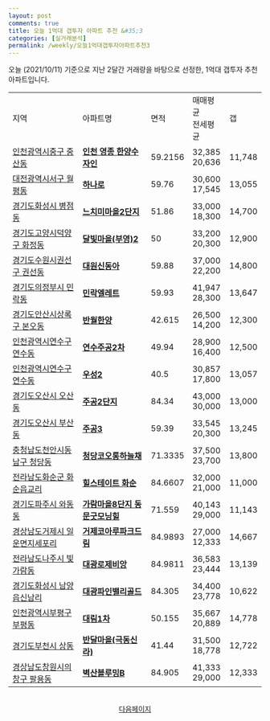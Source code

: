 ```yaml
---
layout: post
comments: true
title: 오늘 1억대 갭투자 아파트 추천 &#35;3
categories: [실거래분석]
permalink: /weekly/오늘1억대갭투자아파트추천3
---
```


오늘 (2021/10/11) 기준으로 지난 2달간 거래량을 바탕으로 선정한,
1억대 갭투자 추천 아파트입니다.

<table class="sortable">
  <tr>
    <td>지역</td>
    <td>아파트명</td>
    <td>면적</td>
    <td>매매평균<br>전세평균</td>
    <td>갭</td>
  </tr>

  <tr class="item">
    <td><a href="/apt/인천광역시중구중산동">인천광역시중구 중산동</a></td>
    <td style="font-weight: bold;"><a href="/apt/인천광역시중구중산동인천영종한양수자인">인천 영종 한양수자인</a></td>
    <td>59.2156</td>
    <td>32,385<br>20,636</td>
    <td>11,748</td>
  </tr>

  <tr class="item">
    <td><a href="/apt/대전광역시서구월평동">대전광역시서구 월평동</a></td>
    <td style="font-weight: bold;"><a href="/apt/대전광역시서구월평동하나로">하나로</a></td>
    <td>59.76</td>
    <td>30,600<br>17,545</td>
    <td>13,055</td>
  </tr>

  <tr class="item">
    <td><a href="/apt/경기도화성시병점동">경기도화성시 병점동</a></td>
    <td style="font-weight: bold;"><a href="/apt/경기도화성시병점동느치미마을2단지">느치미마을2단지</a></td>
    <td>51.86</td>
    <td>33,000<br>18,300</td>
    <td>14,700</td>
  </tr>

  <tr class="item">
    <td><a href="/apt/경기도고양시덕양구화정동">경기도고양시덕양구 화정동</a></td>
    <td style="font-weight: bold;"><a href="/apt/경기도고양시덕양구화정동달빛마을(부영)2">달빛마을(부영)2</a></td>
    <td>50</td>
    <td>33,200<br>20,300</td>
    <td>12,900</td>
  </tr>

  <tr class="item">
    <td><a href="/apt/경기도수원시권선구권선동">경기도수원시권선구 권선동</a></td>
    <td style="font-weight: bold;"><a href="/apt/경기도수원시권선구권선동대원신동아">대원신동아</a></td>
    <td>59.88</td>
    <td>37,000<br>22,200</td>
    <td>14,800</td>
  </tr>

  <tr class="item">
    <td><a href="/apt/경기도의정부시민락동">경기도의정부시 민락동</a></td>
    <td style="font-weight: bold;"><a href="/apt/경기도의정부시민락동민락엘레트">민락엘레트</a></td>
    <td>59.93</td>
    <td>41,947<br>28,300</td>
    <td>13,647</td>
  </tr>

  <tr class="item">
    <td><a href="/apt/경기도안산시상록구본오동">경기도안산시상록구 본오동</a></td>
    <td style="font-weight: bold;"><a href="/apt/경기도안산시상록구본오동반월한양">반월한양</a></td>
    <td>42.615</td>
    <td>26,500<br>14,200</td>
    <td>12,300</td>
  </tr>

  <tr class="item">
    <td><a href="/apt/인천광역시연수구연수동">인천광역시연수구 연수동</a></td>
    <td style="font-weight: bold;"><a href="/apt/인천광역시연수구연수동연수주공2차">연수주공2차</a></td>
    <td>49.94</td>
    <td>28,900<br>16,400</td>
    <td>12,500</td>
  </tr>

  <tr class="item">
    <td><a href="/apt/인천광역시연수구연수동">인천광역시연수구 연수동</a></td>
    <td style="font-weight: bold;"><a href="/apt/인천광역시연수구연수동우성2">우성2</a></td>
    <td>40.5</td>
    <td>30,857<br>17,800</td>
    <td>13,057</td>
  </tr>

  <tr class="item">
    <td><a href="/apt/경기도오산시오산동">경기도오산시 오산동</a></td>
    <td style="font-weight: bold;"><a href="/apt/경기도오산시오산동주공2단지">주공2단지</a></td>
    <td>84.34</td>
    <td>43,000<br>30,000</td>
    <td>13,000</td>
  </tr>

  <tr class="item">
    <td><a href="/apt/경기도오산시부산동">경기도오산시 부산동</a></td>
    <td style="font-weight: bold;"><a href="/apt/경기도오산시부산동주공3">주공3</a></td>
    <td>59.39</td>
    <td>33,545<br>20,300</td>
    <td>13,245</td>
  </tr>

  <tr class="item">
    <td><a href="/apt/충청남도천안시동남구청당동">충청남도천안시동남구 청당동</a></td>
    <td style="font-weight: bold;"><a href="/apt/충청남도천안시동남구청당동청당코오롱하늘채">청당코오롱하늘채</a></td>
    <td>71.3335</td>
    <td>37,500<br>23,700</td>
    <td>13,800</td>
  </tr>

  <tr class="item">
    <td><a href="/apt/전라남도화순군화순읍교리">전라남도화순군 화순읍교리</a></td>
    <td style="font-weight: bold;"><a href="/apt/전라남도화순군화순읍교리힐스테이트화순">힐스테이트 화순</a></td>
    <td>84.6607</td>
    <td>32,000<br>21,000</td>
    <td>11,000</td>
  </tr>

  <tr class="item">
    <td><a href="/apt/경기도파주시와동동">경기도파주시 와동동</a></td>
    <td style="font-weight: bold;"><a href="/apt/경기도파주시와동동가람마을8단지동문굿모닝힐">가람마을8단지 동문굿모닝힐</a></td>
    <td>71.559</td>
    <td>40,143<br>29,000</td>
    <td>11,143</td>
  </tr>

  <tr class="item">
    <td><a href="/apt/경상남도거제시일운면지세포리">경상남도거제시 일운면지세포리</a></td>
    <td style="font-weight: bold;"><a href="/apt/경상남도거제시일운면지세포리거제코아루파크드림">거제코아루파크드림</a></td>
    <td>84.9893</td>
    <td>27,000<br>12,333</td>
    <td>14,667</td>
  </tr>

  <tr class="item">
    <td><a href="/apt/전라남도나주시빛가람동">전라남도나주시 빛가람동</a></td>
    <td style="font-weight: bold;"><a href="/apt/전라남도나주시빛가람동대광로제비앙">대광로제비앙</a></td>
    <td>84.9811</td>
    <td>36,583<br>23,444</td>
    <td>13,139</td>
  </tr>

  <tr class="item">
    <td><a href="/apt/경기도화성시남양읍신남리">경기도화성시 남양읍신남리</a></td>
    <td style="font-weight: bold;"><a href="/apt/경기도화성시남양읍신남리대광파인밸리골드">대광파인밸리골드</a></td>
    <td>84.305</td>
    <td>34,400<br>23,778</td>
    <td>10,622</td>
  </tr>

  <tr class="item">
    <td><a href="/apt/인천광역시부평구부평동">인천광역시부평구 부평동</a></td>
    <td style="font-weight: bold;"><a href="/apt/인천광역시부평구부평동대림1차">대림1차</a></td>
    <td>50.155</td>
    <td>35,667<br>20,889</td>
    <td>14,778</td>
  </tr>

  <tr class="item">
    <td><a href="/apt/경기도부천시상동">경기도부천시 상동</a></td>
    <td style="font-weight: bold;"><a href="/apt/경기도부천시상동반달마을(극동신라)">반달마을(극동신라)</a></td>
    <td>41.44</td>
    <td>31,500<br>18,778</td>
    <td>12,722</td>
  </tr>

  <tr class="item">
    <td><a href="/apt/경상남도창원시의창구팔용동">경상남도창원시의창구 팔용동</a></td>
    <td style="font-weight: bold;"><a href="/apt/경상남도창원시의창구팔용동벽산블루밍B">벽산블루밍B</a></td>
    <td>84.905</td>
    <td>41,333<br>29,000</td>
    <td>12,333</td>
  </tr>

  <tr>
      <script async src="https://pagead2.googlesyndication.com/pagead/js/adsbygoogle.js?client=ca-pub-3485438051770037"
          crossorigin="anonymous"></script>
      <ins class="adsbygoogle"
          style="display:block"
          data-ad-format="fluid"
          data-ad-layout-key="-fb+5w+4e-db+86"
          data-ad-client="ca-pub-3485438051770037"
          data-ad-slot="1827090281"></ins>
      <script>
          (adsbygoogle = window.adsbygoogle || []).push({});
      </script>
  </tr>

</table>
<br>
<center><a href="/weekly/오늘1억대갭투자아파트추천4">다음페이지</a></center>
<br><br>
